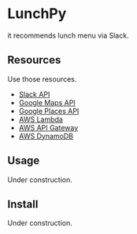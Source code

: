 # LunchPy

it recommends lunch menu via Slack.

## Resources

Use those resources.
- [Slack API](https://api.slack.com/)
- [Google Maps API](https://developers.google.com/maps/)
- [Google Places API](https://developers.google.com/places/)
- [AWS Lambda](https://aws.amazon.com/lambda/)
- [AWS API Gateway](https://aws.amazon.com/api-gateway/)
- [AWS DynamoDB](https://aws.amazon.com/dynamodb/)


## Usage

Under construction.

## Install

Under construction.
